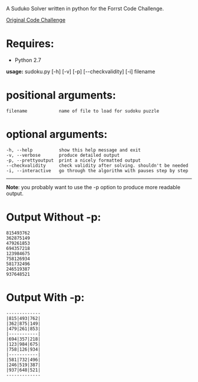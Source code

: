 A Suduko Solver written in python for the Forrst Code Challenge.

[Original Code Challenge](http://forr.st/~047)

# Requires:
- Python 2.7

**usage:** sudoku.py \[-h\] \[-v\] \[-p\] \[--checkvalidity\] \[-i\] filename


# positional arguments:

    filename            name of file to load for sudoku puzzle

optional arguments:
==================
    -h, --help          show this help message and exit  
    -v, --verbose       produce detailed output
    -p, --prettyoutput  print a nicely formatted output
    --checkvalidity     check validity after solving. shouldn't be needed
    -i, --interactive   go through the algorithm with pauses step by step

---
**Note**: you probably want to use the -p option to produce more readable output.

Output Without -p:
==================
    815493762
    362875149
    479261853
    694357218
    123984675
    758126934
    581732496
    246519387
    937648521

Output With -p:
==============
    -------------
    |815|493|762|
    |362|875|149|
    |479|261|853|
    |-----------|
    |694|357|218|
    |123|984|675|
    |758|126|934|
    |-----------|
    |581|732|496|
    |246|519|387|
    |937|648|521|
    -------------